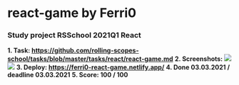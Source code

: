 # react-game by Ferri0
### Study project RSSchool 2021Q1 React

**1. Task: https://github.com/rolling-scopes-school/tasks/blob/master/tasks/react/react-game.md**
**2. Screenshots:**
   ![](https://i.postimg.cc/wj2ZcZKS/screenshot-92.png)
   ![](https://i.postimg.cc/ZYyktw3d/screenshot-91.png)
**3. Deploy: https://ferri0-react-game.netlify.app/**
**4. Done 03.03.2021 / deadline 03.03.2021**
**5. Score: 100 / 100**
